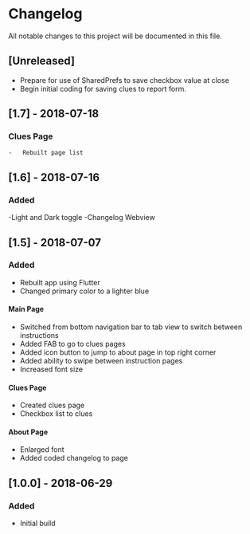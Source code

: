 # Changelog
All notable changes to this project will be documented in this file.


## [Unreleased]
- Prepare for use of SharedPrefs to save checkbox value at close
- Begin initial coding for saving clues to report form.

## [1.7] - 2018-07-18
### Clues Page
    -   Rebuilt page list

## [1.6] - 2018-07-16
### Added
-Light and Dark toggle
-Changelog Webview

## [1.5] - 2018-07-07
### Added
- Rebuilt app using Flutter
- Changed primary color to a lighter blue

#### Main Page
- Switched from bottom navigation bar to tab view to switch between instructions
- Added FAB to go to clues pages
- Added icon button to jump to about page in top right corner
- Added ability to swipe between instruction pages
- Increased font size

#### Clues Page
- Created clues page
- Checkbox list to clues

#### About Page
- Enlarged font
- Added coded changelog to page




## [1.0.0] - 2018-06-29
### Added
- Initial build
